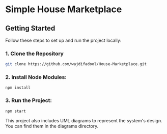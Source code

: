 # Simple House Marketplace

## Getting Started

Follow these steps to set up and run the project locally:

### 1. Clone the Repository

```bash
git clone https://github.com/wajdifadool/House-Marketplace.git
```

### 2. Install Node Modules:

```
npm install
```

### 3. Run the Project:

```
npm start
```

This project also includes UML diagrams to represent the system's design. You can find them in the diagrams directory.
